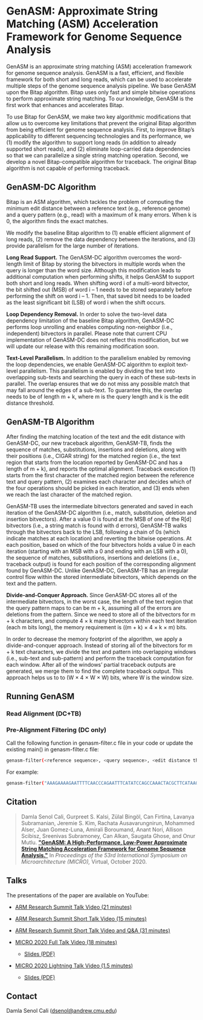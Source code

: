 # GenASM: Approximate String Matching (ASM) Acceleration Framework for Genome Sequence Analysis
GenASM is an approximate string matching (ASM) acceleration framework for genome sequence analysis. GenASM is a fast, efficient, and flexible framework for both short and long reads, which can be used to accelerate multiple steps of the genome sequence analysis pipeline. We base GenASM upon the Bitap algorithm. Bitap uses only fast and simple bitwise operations to perform approximate string matching. To our knowledge, GenASM is the first work that enhances and accelerates Bitap.

To use Bitap for GenASM, we make two key algorithmic modifications that allow us to overcome key limitations that prevent the original Bitap algorithm from being efficient for genome sequence analysis. First, to improve Bitap’s applicability to different sequencing technologies and its performance, we (1) modify the algorithm to support long reads (in addition to already supported short reads), and (2) eliminate loop-carried data dependencies so that we can parallelize a single string matching operation. Second, we develop a novel Bitap-compatible algorithm for traceback. The original Bitap algorithm is not capable of performing traceback.

## GenASM-DC Algorithm

Bitap is an ASM algorithm, which tackles the problem of computing the minimum edit distance between a reference text (e.g., reference genome) and a query pattern (e.g., read) with a maximum of k many errors. When k is 0, the algorithm finds the exact matches. 

We modify the baseline Bitap algorithm to (1) enable efficient alignment of long reads, (2) remove the data dependency between the iterations, and (3) provide parallelism for the large number of iterations.

**Long Read Support.** The GenASM-DC algorithm overcomes the word-length limit of Bitap by storing the bitvectors in multiple words when the query is longer than the word size. Although this modification leads to additional computation when performing shifts, it helps GenASM to support both short and long reads. When shifting word i of a multi-word bitvector, the bit shifted out (MSB) of word i – 1 needs to be stored separately before performing the shift on word i – 1. Then, that saved bit needs to be loaded as the least significant bit (LSB) of word i when the shift occurs. 

**Loop Dependency Removal.** In order to solve the two-level data dependency limitation of the baseline Bitap algorithm, GenASM-DC performs loop unrolling and enables computing non-neighbor (i.e., independent) bitvectors in parallel. Please note that current CPU implementation of GenASM-DC does not reflect this modification, but we will update our release with this remaining modification soon.

**Text-Level Parallelism.** In addition to the parallelism enabled by removing the loop dependencies, we enable GenASM-DC algorithm to exploit text-level parallelism. This parallelism is enabled by dividing the text into overlapping sub-texts and searching the query in each of these sub-texts in parallel. The overlap ensures that we do not miss any possible match that may fall around the edges of a sub-text. To guarantee this, the overlap needs to be of length m + k, where m is the query length and k is the edit distance threshold.

## GenASM-TB Algorithm

After finding the matching location of the text and the edit distance with GenASM-DC, our new traceback algorithm, GenASM-TB, finds the sequence of matches, substitutions, insertions and deletions, along with their positions (i.e., CIGAR string) for the matched region (i.e., the text region that starts from the location reported by GenASM-DC and has a length of m + k), and reports the optimal alignment. Traceback execution (1) starts from the first character of the matched region between the reference text and query pattern, (2) examines each character and decides which of the four operations should be picked in each iteration, and (3) ends when we reach the last character of the matched region. 

GenASM-TB uses the intermediate bitvectors generated and saved in each iteration of the GenASM-DC algorithm (i.e., match, substitution, deletion and insertion bitvectors). After a value 0 is found at the MSB of one of the R[d] bitvectors (i.e., a string match is found with d errors), GenASM-TB walks through the bitvectors back to the LSB, following a chain of 0s (which indicate matches at each location) and reverting the bitwise operations. At each position, based on which of the four bitvectors holds a value 0 in each iteration (starting with an MSB with a 0 and ending with an LSB with a 0), the sequence of matches, substitutions, insertions and deletions (i.e., traceback output) is found for each position of the corresponding alignment found by GenASM-DC. Unlike GenASM-DC, GenASM-TB has an irregular control flow within the stored intermediate bitvectors, which depends on the text and the pattern.

**Divide-and-Conquer Approach.** Since GenASM-DC stores all of the intermediate bitvectors, in the worst case, the length of the text region that the query pattern maps to can be m + k, assuming all of the errors are deletions from the pattern. Since we need to store all of the bitvectors for m + k characters, and compute 4 × k many bitvectors within each text iteration (each m bits long), the memory requirement is ((m + k) × 4 × k × m) bits.

In order to decrease the memory footprint of the algorithm, we apply a divide-and-conquer approach. Instead of storing all of the bitvectors for m + k text characters, we divide the text and pattern into overlapping windows (i.e., sub-text and sub-pattern) and perform the traceback computation for each window. After all of the windows’ partial traceback outputs are generated, we merge them to find the complete traceback output. This approach helps us to to (W × 4 × W × W) bits, where W is the window size.

## Running GenASM

### Read Alignment (DC+TB)

### Pre-Alignment Filtering (DC only)

Call the following function in genasm-filter.c file in your code or update the existing main() in genasm-filter.c file:

```bash
genasm-filter(<reference sequence>, <query sequence>, <edit distance threshold>)
```
For example:

```bash
genasm-filter("AAAGAAAAGAATTTTCAACCCAGAATTTCATATCCAGCCAAACTACGCTTCATAAGTGAAGGAGAAATAAAATCCTTTACAGACAAGCAAATGCTGAGAG", "AAAGAAAAGAATTTTCAACCCAGAATTTCATATCCAGCCAAACAAAGCTTCATAAGTGAAGGAGAAATAAATCCTTTACAGAGAAGCAAATGCTGAGAGA", 6);
```

## Citation
>Damla Senol Cali, Gurpreet S. Kalsi, Zülal Bingöl, Can Firtina, Lavanya Subramanian, Jeremie S. Kim, Rachata Ausavarungnirun, Mohammed Alser, Juan Gomez-Luna, Amirali Boroumand, Anant Nori, Allison Scibisz, Sreenivas Subramoney, Can Alkan, Saugata Ghose, and Onur Mutlu.
[**"GenASM: A High-Performance, Low-Power Approximate String Matching Acceleration Framework for Genome Sequence Analysis."**](https://people.inf.ethz.ch/omutlu/pub/GenASM-approximate-string-matching-framework-for-genome-analysis_micro20.pdf)
In _Proceedings of the 53rd International Symposium on Microarchitecture (MICRO),_ Virtual, October 2020.

## Talks
The presentations of the paper are available on YouTube:

* [ARM Research Summit Talk Video (21 minutes)](https://www.youtube.com/watch?v=oKYqVo1UTdE)

* [ARM Research Summit Short Talk Video (15 minutes)](https://www.youtube.com/watch?v=omqCTHlnMA0)

* [ARM Research Summit Short Talk Video and Q&A (31 minutes)](https://www.youtube.com/watch?v=y1S6gtGz2bo) 

* [MICRO 2020 Full Talk Video (18 minutes)](https://www.youtube.com/watch?v=srQVqPJFqjo&t=5s)
  * [Slides (PDF)](https://people.inf.ethz.ch/omutlu/pub/GenASM-approximate-string-matching-framework-for-genome-analysis_micro20-talk.pdf)

* [MICRO 2020 Lightning Talk Video (1.5 minutes)](https://www.youtube.com/watch?v=nJs3RRnvk_k&t=2s) 
  * [Slides (PDF)](https://people.inf.ethz.ch/omutlu/pub/GenASM-approximate-string-matching-framework-for-genome-analysis_micro20-lightning-talk.pdf)

## Contact
Damla Senol Cali (dsenol@andrew.cmu.edu)
